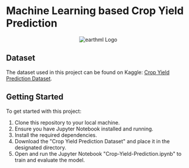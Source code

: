 # Machine Learning based Crop Yield Prediction
<p align="center">
  <img src="[https://github.com/akhilchibber/Crop-Yield-Prediction/blob/main/Crop-Yield.png](https://github.com/thrishareddy2151/crop_yeild_prediction/blob/main/Crop-Yield.png?raw=true)?raw=true" alt="earthml Logo">
</p>

## Dataset
The dataset used in this project can be found on Kaggle: [Crop Yield Prediction Dataset](https://www.kaggle.com/datasets/patelris/crop-yield-prediction-dataset). 

## Getting Started
To get started with this project:

1. Clone this repository to your local machine.
2. Ensure you have Jupyter Notebook installed and running.
3. Install the required dependencies.
4. Download the "Crop Yield Prediction Dataset" and place it in the designated directory.
5. Open and run the Jupyter Notebook "Crop-Yield-Prediction.ipynb" to train and evaluate the model.
